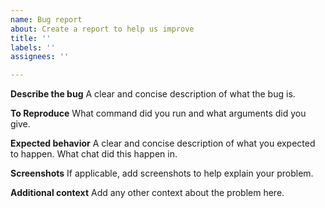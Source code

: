 ```yaml
---
name: Bug report
about: Create a report to help us improve
title: ''
labels: ''
assignees: ''

---
```


**Describe the bug**
A clear and concise description of what the bug is.

**To Reproduce**
What command did you run and what arguments did you give.

**Expected behavior**
A clear and concise description of what you expected to happen.
What chat did this happen in.

**Screenshots**
If applicable, add screenshots to help explain your problem.

**Additional context**
Add any other context about the problem here.
